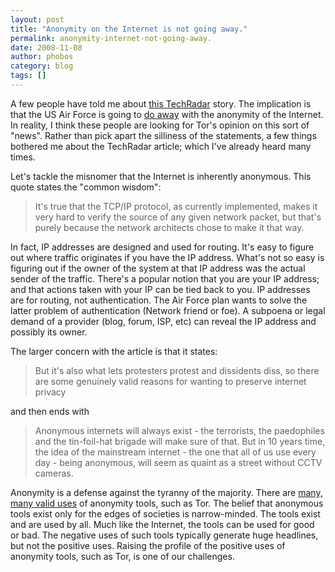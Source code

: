 ```yaml
---
layout: post
title: "Anonymity on the Internet is not going away."
permalink: anonymity-internet-not-going-away.
date: 2008-11-08
author: phobos
category: blog
tags: []
---
```


A few people have told me about [this TechRadar](http://www.techradar.com/news/computing/will-the-internet-always-be-anonymous--482519) story. The implication is that the US Air Force is going to [do away](https://www.fbo.gov/index?print_preview=1&s=opportunity&mode=form&id=e72854d6e3c1a044038563ef1e0fdfa6&tab=core&tabmode=list&cck=1&au=&ck=) with the anonymity of the Internet. In reality, I think these people are looking for Tor's opinion on this sort of "news". Rather than pick apart the silliness of the statements, a few things bothered me about the TechRadar article; which I've already heard many times.

Let's tackle the misnomer that the Internet is inherently anonymous. This quote states the "common wisdom":

> It's true that the TCP/IP protocol, as currently implemented, makes it very hard to verify the source of any given network packet, but that's purely because the network architects chose to make it that way.

In fact, IP addresses are designed and used for routing. It's easy to figure out where traffic originates if you have the IP address. What's not so easy is figuring out if the owner of the system at that IP address was the actual sender of the traffic. There's a popular notion that you are your IP address; and that actions taken with your IP can be tied back to you. IP addresses are for routing, not authentication. The Air Force plan wants to solve the latter problem of authentication (Network friend or foe). A subpoena or legal demand of a provider (blog, forum, ISP, etc) can reveal the IP address and possibly its owner.

The larger concern with the article is that it states:

> But it's also what lets protesters protest and dissidents diss, so there are some genuinely valid reasons for wanting to preserve internet privacy

and then ends with

> Anonymous internets will always exist - the terrorists, the paedophiles and the tin-foil-hat brigade will make sure of that. But in 10 years time, the idea of the mainstream internet - the one that all of us use every day - being anonymous, will seem as quaint as a street without CCTV cameras.

Anonymity is a defense against the tyranny of the majority. There are [many, many valid uses](https://www.torproject.org/torusers) of anonymity tools, such as Tor. The belief that anonymous tools exist only for the edges of societies is narrow-minded. The tools exist and are used by all. Much like the Internet, the tools can be used for good or bad. The negative uses of such tools typically generate huge headlines, but not the positive uses. Raising the profile of the positive uses of anonymity tools, such as Tor, is one of our challenges.

